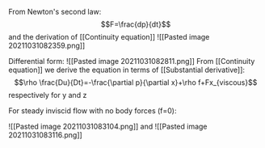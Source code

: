From Newton's second law:
$$F=\frac{dp}{dt}$$
and the derivation of [[Continuity equation]]
![[Pasted image 20211031082359.png]]

Differential form:
![[Pasted image 20211031082811.png]]
From [[Continuity equation]] we derive the equation in terms of [[Substantial derivative]]: 
$$\rho \frac{Du}{Dt}=-\frac{\partial p}{\partial x}+\rho f+Fx_{viscous}$$
respectively for y and z

For steady inviscid flow with no body forces (f=0):

![[Pasted image 20211031083104.png]]
and
![[Pasted image 20211031083116.png]]